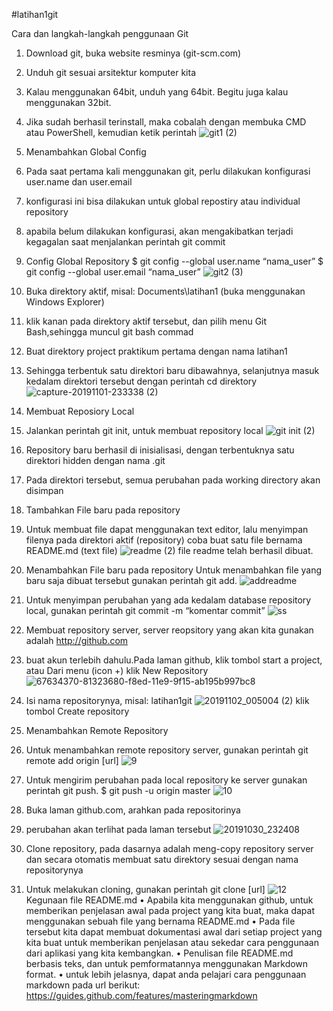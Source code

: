 #latihan1git

Cara dan langkah-langkah penggunaan Git
1. Download git, buka website resminya (git-scm.com)
2. Unduh git sesuai arsitektur komputer kita
3. Kalau menggunakan 64bit, unduh yang 64bit. Begitu juga kalau menggunakan 32bit.
4. Jika sudah berhasil terinstall, maka cobalah dengan membuka CMD atau PowerShell, kemudian ketik perintah
![git1 (2)](https://user-images.githubusercontent.com/57063216/68037727-f2f9ee00-fcfa-11e9-8086-17682f8fb190.png)
5. Menambahkan Global Config
6. Pada saat pertama kali menggunakan git, perlu dilakukan konfigurasi user.name dan user.email
7. konfigurasi ini bisa dilakukan untuk global repostiry atau individual repository
8. apabila belum dilakukan konfigurasi, akan mengakibatkan terjadi kegagalan saat menjalankan perintah git commit
9. Config Global Repository
$ git config --global user.name “nama_user”
$ git config --global user.email “nama_user”
![git2 (3)](https://user-images.githubusercontent.com/57063216/68038950-ab289600-fcfd-11e9-8fc9-0239671edf59.png)
10. Buka direktory aktif, misal: Documents\latihan1 (buka menggunakan Windows Explorer)
11. klik kanan pada direktory aktif tersebut, dan pilih menu Git Bash,sehingga muncul git bash commad
12. Buat direktory project praktikum pertama dengan nama latihan1
13. Sehingga terbentuk satu direktori baru dibawahnya, selanjutnya masuk kedalam direktori tersebut dengan perintah cd direktory
![capture-20191101-233338 (2)](https://user-images.githubusercontent.com/57063216/68040238-7ec24900-fd00-11e9-9f88-c3bbf6a9cb2d.png)
14. Membuat Reposiory Local
15. Jalankan perintah git init, untuk membuat repository local
![git init (2)](https://user-images.githubusercontent.com/57063216/68040919-f0e75d80-fd01-11e9-90c4-6e321b5aadb5.png)
16. Repository baru berhasil di inisialisasi, dengan terbentuknya satu direktori hidden dengan nama .git
17. Pada direktori tersebut, semua perubahan pada working directory akan disimpan
18. Tambahkan File baru pada repository
19. Untuk membuat file dapat menggunakan text editor, lalu menyimpan filenya pada direktori aktif (repository)
coba buat satu file bernama README.md (text file)
![readme (2)](https://user-images.githubusercontent.com/57063216/68041941-4b81b900-fd04-11e9-9bf7-004cecd445cf.png)
file readme telah berhasil dibuat.
20. Menambahkan File baru pada repository
Untuk menambahkan file yang baru saja dibuat tersebut gunakan perintah git add.
![addreadme](https://user-images.githubusercontent.com/57063216/68042453-82a49a00-fd05-11e9-99d3-a910ca1a1760.png)
21. Untuk menyimpan perubahan yang ada kedalam database repository local, gunakan perintah git commit -m “komentar commit”
![ss](https://user-images.githubusercontent.com/57063216/68042792-563d4d80-fd06-11e9-890f-8b6474380ff2.png)
22. Membuat repository server, server reopsitory yang akan kita gunakan adalah http://github.com
23. buat akun terlebih dahulu.Pada laman github, klik tombol start a project, atau Dari menu (icon +) klik New Repository
![67634370-81323680-f8ed-11e9-9f15-ab195b997bc8](https://user-images.githubusercontent.com/57063216/68043056-001cda00-fd07-11e9-8a2b-944b6756a89a.png)
24. Isi nama repositorynya, misal: latihan1git
![20191102_005004 (2)](https://user-images.githubusercontent.com/57063216/68045968-5bea6180-fd0d-11e9-895a-21fa98159a81.jpg)
klik tombol Create repository
25. Menambahkan Remote Repository
26. Untuk menambahkan remote repository server, gunakan perintah git remote add origin [url]
![9](https://user-images.githubusercontent.com/57063216/68044402-d3b68d00-fd09-11e9-9f0e-2ad912a11fb7.png)
27. Untuk mengirim perubahan pada local repository ke server gunakan perintah git push.
$ git push -u origin master
![10](https://user-images.githubusercontent.com/57063216/68044692-66efc280-fd0a-11e9-9cb8-d90ee0ae5a4d.png)

28. Buka laman github.com, arahkan pada repositorinya
29. perubahan akan terlihat pada laman tersebut
![20191030_232408](https://user-images.githubusercontent.com/57063216/68045280-b387cd80-fd0b-11e9-887f-56622e9fded5.jpg)
30. Clone repository, pada dasarnya adalah meng-copy repository server dan secara otomatis membuat satu direktory sesuai dengan nama repositorynya
31. Untuk melakukan cloning, gunakan perintah git clone [url]
![12](https://user-images.githubusercontent.com/57063216/68045573-648e6800-fd0c-11e9-9098-b41380a3365d.png)
Kegunaan file README.md
• Apabila kita menggunakan github, untuk memberikan penjelasan
awal pada project yang kita buat, maka dapat menggunakan sebuah
file yang bernama README.md
• Pada file tersebut kita dapat membuat dokumentasi awal dari setiap
project yang kita buat untuk memberikan penjelasan atau sekedar
cara penggunaan dari aplikasi yang kita kembangkan.
• Penulisan file README.md berbasis teks, dan untuk pemformatannya
menggunakan Markdown format.
• untuk lebih jelasnya, dapat anda pelajari cara penggunaan markdown
pada url berikut: https://guides.github.com/features/masteringmarkdown






















